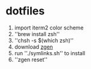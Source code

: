 # dotfiles

1. import iterm2 color scheme
2. ''brew install zsh''
3. ''chsh -s $(which zsh)''
4. download <a href="https://github.com/tarjoilija/zgen">zgen</a>
5. run ''./symlinks.sh'' to install
6. ''zgen reset''
